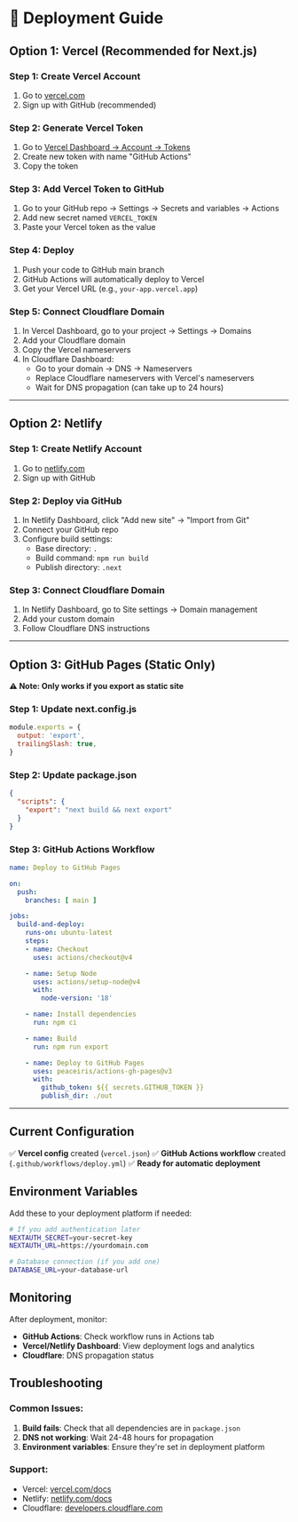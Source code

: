 # 🚀 Deployment Guide

## Option 1: Vercel (Recommended for Next.js)

### Step 1: Create Vercel Account
1. Go to [vercel.com](https://vercel.com)
2. Sign up with GitHub (recommended)

### Step 2: Generate Vercel Token
1. Go to [Vercel Dashboard → Account → Tokens](https://vercel.com/account/tokens)
2. Create new token with name "GitHub Actions"
3. Copy the token 

### Step 3: Add Vercel Token to GitHub
1. Go to your GitHub repo → Settings → Secrets and variables → Actions
2. Add new secret named `VERCEL_TOKEN`
3. Paste your Vercel token as the value

### Step 4: Deploy
1. Push your code to GitHub main branch
2. GitHub Actions will automatically deploy to Vercel
3. Get your Vercel URL (e.g., `your-app.vercel.app`)

### Step 5: Connect Cloudflare Domain
1. In Vercel Dashboard, go to your project → Settings → Domains
2. Add your Cloudflare domain
3. Copy the Vercel nameservers
4. In Cloudflare Dashboard:
   - Go to your domain → DNS → Nameservers
   - Replace Cloudflare nameservers with Vercel's nameservers
   - Wait for DNS propagation (can take up to 24 hours)

---

## Option 2: Netlify

### Step 1: Create Netlify Account
1. Go to [netlify.com](https://netlify.com)
2. Sign up with GitHub

### Step 2: Deploy via GitHub
1. In Netlify Dashboard, click "Add new site" → "Import from Git"
2. Connect your GitHub repo
3. Configure build settings:
   - Base directory: `.`
   - Build command: `npm run build`
   - Publish directory: `.next`

### Step 3: Connect Cloudflare Domain
1. In Netlify Dashboard, go to Site settings → Domain management
2. Add your custom domain
3. Follow Cloudflare DNS instructions

---

## Option 3: GitHub Pages (Static Only)

**⚠️ Note: Only works if you export as static site**

### Step 1: Update next.config.js
```javascript
module.exports = {
  output: 'export',
  trailingSlash: true,
}
```

### Step 2: Update package.json
```json
{
  "scripts": {
    "export": "next build && next export"
  }
}
```

### Step 3: GitHub Actions Workflow
```yaml
name: Deploy to GitHub Pages

on:
  push:
    branches: [ main ]

jobs:
  build-and-deploy:
    runs-on: ubuntu-latest
    steps:
    - name: Checkout
      uses: actions/checkout@v4

    - name: Setup Node
      uses: actions/setup-node@v4
      with:
        node-version: '18'

    - name: Install dependencies
      run: npm ci

    - name: Build
      run: npm run export

    - name: Deploy to GitHub Pages
      uses: peaceiris/actions-gh-pages@v3
      with:
        github_token: ${{ secrets.GITHUB_TOKEN }}
        publish_dir: ./out
```

---

## Current Configuration

✅ **Vercel config** created (`vercel.json`)
✅ **GitHub Actions workflow** created (`.github/workflows/deploy.yml`)
✅ **Ready for automatic deployment**

## Environment Variables

Add these to your deployment platform if needed:

```bash
# If you add authentication later
NEXTAUTH_SECRET=your-secret-key
NEXTAUTH_URL=https://yourdomain.com

# Database connection (if you add one)
DATABASE_URL=your-database-url
```

## Monitoring

After deployment, monitor:
- **GitHub Actions**: Check workflow runs in Actions tab
- **Vercel/Netlify Dashboard**: View deployment logs and analytics
- **Cloudflare**: DNS propagation status

## Troubleshooting

### Common Issues:

1. **Build fails**: Check that all dependencies are in `package.json`
2. **DNS not working**: Wait 24-48 hours for propagation
3. **Environment variables**: Ensure they're set in deployment platform

### Support:
- Vercel: [vercel.com/docs](https://vercel.com/docs)
- Netlify: [netlify.com/docs](https://docs.netlify.com)
- Cloudflare: [developers.cloudflare.com](https://developers.cloudflare.com)
